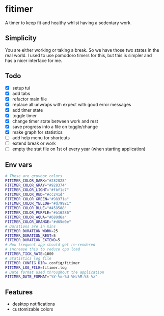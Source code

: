 # fitimer

A timer to keep fit and healthy whilst having a sedentary work.

## Simplicity

You are either working or taking a break. So we have those two states in the real world. I used to use pomodoro timers for this, but this is simpler and has a nicer interface for me.

## Todo

- [x] setup tui
- [x] add tabs
- [x] refactor main file
- [x] replace all unwraps with expect with good error messages
- [x] add timer state
- [x] toggle timer
- [x] change timer state between work and rest
- [x] save progress into a file on toggle/change
- [x] make graph for statistics
- [ ] add help menu for shortcuts
- [ ] extend break or work
- [ ] empty the stat file on 1st of every year (when starting application)

## Env vars

```bash
# These are gruvbox colors
FITIMER_COLOR_DARK="#282828"
FITIMER_COLOR_GRAY="#928374"
FITIMER_COLOR_LIGHT="#fbf1c7"
FITIMER_COLOR_RED="#cc241d"
FITIMER_COLOR_GREEN="#98971a"
FITIMER_COLOR_YELLOW="#d79921"
FITIMER_COLOR_BLUE="#458588"
FITIMER_COLOR_PURPLE="#b16286"
FITIMER_COLOR_AQUA="#689d6a"
FITIMER_COLOR_ORANGE="#d65d0e"
# Durations are in mins
FITIMER_DURATION_WORK=25
FITIMER_DURATION_REST=5
FITIMER_DURATION_EXTEND=5
# How frequent app should get re-rendered
# increase this to reduce cpu load
FITIMER_TICK_RATE=1000
# Statistics log file
FITIMER_CONFIG_DIR=.config/fitimer
FITIMER_LOG_FILE=fitimer.log
# Date format used throughout the application
FITIMER_DATE_FORMAT="%Y-%m-%d %H:%M:%S %z"
```

## Features

- desktop notifications
- customizable colors

